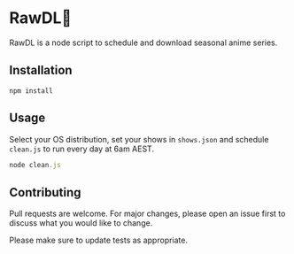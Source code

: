 # RawDL💮

RawDL is a node script to schedule and download seasonal anime series.

## Installation

```
npm install
```


## Usage

Select your OS distribution, set your shows in ```shows.json``` and schedule ```clean.js``` to run every day at 6am AEST.

```javascript
node clean.js 
```

## Contributing
Pull requests are welcome. For major changes, please open an issue first to discuss what you would like to change.

Please make sure to update tests as appropriate.
